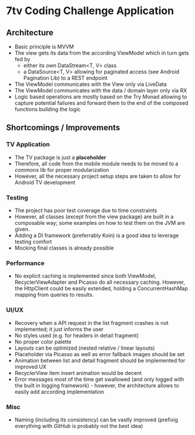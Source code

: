 # 7tv Coding Challenge Application

## Architecture
- Basic principle is MVVM
- The view gets its data from the according ViewModel which in turn gets fed by
    - either its own DataStream<T, V> class
    - a DataSource<T, V> allowing for paginated access (see Android Pagination Lib) to a REST endpoint
- The ViewModel communicates with the View only via LiveData
- The ViewModel communicates with the data / domain layer only via RX
- Logic based operations are mostly based on the Try Monad allowing to capture potential failures and forward them to the end of the composed functions building the logic

## Shortcomings / Improvements

### TV Application
- The TV package is just a **placeholder**
- Therefore, all code from the mobile module needs to be moved to a *commons* lib for proper modularization
- However, all the necessary project setup steps are taken to allow for Android TV development

### Testing
- The project has poor test coverage due to time constraints
- However, all classes (except from the view package) are built in a composable way; some examples on how to test them on the JVM are given.
- Adding a DI framework (preferrably Koin) is a good idea to leverage testing comfort
- Mocking final classes is already possible

### Performance
- No explicit caching is implemented since both ViewModel, RecyclerViewAdapter and Picasso do all necessary caching. However, the HttpClient could be easily extended, holding a ConcurrentHashMap mapping from queries to results.

### UI/UX

- Recovery when a API request in the list fragment crashes is not implemented; it just informs the user
- No styles used (e.g. for headers in detail fragment)
- No proper color palette
- Layouts can be optimized (nested relative / linear layouts)
- Placeholder via Picasso as well as error fallback images should be set
- Animation between list and detail fragment should be implemented for improved UX
- RecyclerView item insert animation would be decent
- Error messages most of the time get swallowed (and only logged with the built in logging framework) - however, the architecture allows to easily add according implementation

### Misc

- Naming (including its consistency) can be vastly improved (prefixig everything with *GitHub* is probably not the best idea)
